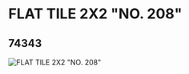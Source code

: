 # FLAT TILE 2X2 "NO. 208"
## 74343
![FLAT TILE 2X2 "NO. 208"](https://lc-www-live-s.legocdn.com/media/bricks/5/2/6022474.jpg)